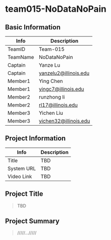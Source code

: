 # team015-NoDataNoPain

## Basic Information

|   Info      |        Description     |
| ----------- | ---------------------- |
| TeamID      |        Team-015        |
| TeamName    |         NoDataNoPain       |
| Captain     |          Yanze Lu    |
| Captain     |   yanzelu2@illinois.edu  |
| Member1     |      Ying Chen      |
| Member1     |   yingc7@illinois.edu    |
| Member2     |        runzhong li    |
| Member2     |  rl17@illinois.edu |
| Member3     |       Yichen Liu    |
| Member3     | yichen32@illinois.edu  |

## Project Information

|   Info      |        Description     |
| ----------- | ---------------------- |
|  Title      |       TBD     |
| System URL  | TBD  |
| Video Link  |            TBD         |

## Project Title
> TBD
## Project Summary

> /////.../////